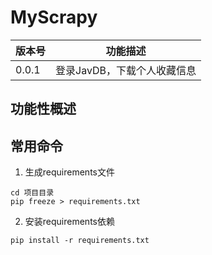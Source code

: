 # MyScrapy

| 版本号   | 功能描述             |
|-------|------------------|
 | 0.0.1 | 登录JavDB，下载个人收藏信息 |

## 功能性概述

## 常用命令
1. 生成requirements文件
```
cd 项目目录
pip freeze > requirements.txt
```
2. 安装requirements依赖
```
pip install -r requirements.txt
```